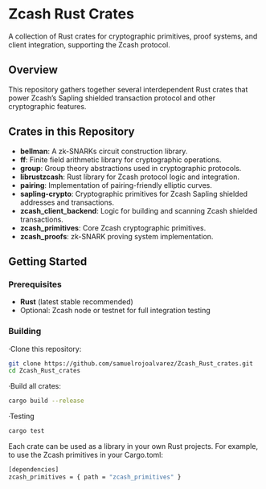 # Zcash Rust Crates

A collection of Rust crates for cryptographic primitives, proof systems, and client integration, supporting the Zcash protocol.

## Overview

This repository gathers together several interdependent Rust crates that power Zcash’s Sapling shielded transaction protocol and other cryptographic features.

## Crates in this Repository

- **bellman**: A zk-SNARKs circuit construction library.
- **ff**: Finite field arithmetic library for cryptographic operations.
- **group**: Group theory abstractions used in cryptographic protocols.
- **librustzcash**: Rust library for Zcash protocol logic and integration.
- **pairing**: Implementation of pairing-friendly elliptic curves.
- **sapling-crypto**: Cryptographic primitives for Zcash Sapling shielded addresses and transactions.
- **zcash_client_backend**: Logic for building and scanning Zcash shielded transactions.
- **zcash_primitives**: Core Zcash cryptographic primitives.
- **zcash_proofs**: zk-SNARK proving system implementation.

## Getting Started

### Prerequisites

- **Rust** (latest stable recommended)  
- Optional: Zcash node or testnet for full integration testing

### Building

·Clone this repository:

```bash
git clone https://github.com/samuelrojoalvarez/Zcash_Rust_crates.git
cd Zcash_Rust_crates
```
·Build all crates:
```bash
cargo build --release
```
·Testing
```bash
cargo test
```
Each crate can be used as a library in your own Rust projects. For example, to use the Zcash primitives in your Cargo.toml:
```bash
[dependencies]
zcash_primitives = { path = "zcash_primitives" }
```



